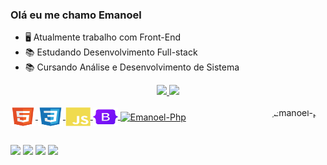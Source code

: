 ### Olá eu me chamo Emanoel

- 🖥️ Atualmente trabalho com Front-End
- 📚 Estudando Desenvolvimento Full-stack
- 📚 Cursando Análise e Desenvolvimento de Sistema
<div align="center">
  <a href="https://github.com/emanoelprogbr">
  <img height="150em" src="https://github-readme-stats.vercel.app/api?username=emanoelprogbr&show_icons=true&theme=monokai&include_all_commits=true&count_private=true&"/>
  <img height="150em" src="https://github-readme-stats.vercel.app/api/top-langs/?username=emanoelprogbr&layout=compact&langs_count=7&theme=monokai"/>
</div>
<div style="display: inline_block"><br>
  <img align="center" alt="Emanoel-HTML" height="30" width="40" src="https://raw.githubusercontent.com/devicons/devicon/master/icons/html5/html5-original.svg">
  <img align="center" alt="Emanoel-CSS" height="30" width="40" src="https://raw.githubusercontent.com/devicons/devicon/master/icons/css3/css3-original.svg">
  <img align="center" alt="Emanoel-Js" height="30" width="40" src="https://raw.githubusercontent.com/devicons/devicon/master/icons/javascript/javascript-plain.svg">
  <img align="center" alt="Emanoel-Bootstrap" height="30" width="40" src="https://raw.githubusercontent.com/devicons/devicon/master/icons/bootstrap/bootstrap-original.svg">
  <img align="center" alt="Emanoel-Php" height="30" width="40" src="https://raw.githubusercontent.com/devicons/devicon/master/icons/react/php-original.svg">
  <img align="right" alt="Emanoel-pic" height="170" style="border-radius:50px;" src="https://static.wikia.nocookie.net/kimetsu-no-yaiba/images/c/c2/Zenitsu_colored_body_3.png/revision/latest?cb=20200121221954?width=676&height=676">
</div>
  
  ##
  
  <div> 
  <a href="https://instagram.com/emanoelpk1" target="_blank"><img src="https://img.shields.io/badge/-Instagram-%23E4405F?style=for-the-badge&logo=instagram&logoColor=white" target="_blank"></a>
  <a href = "mailto:emanoel.ionah@gmail.com"><img src="https://img.shields.io/badge/Gmail-D14836?style=for-the-badge&logo=gmail&logoColor=white" target="_blank"></a>
  <a href="https://www.linkedin.com/in/emanoel-silva-prog/" target="_blank"><img src="https://img.shields.io/badge/-LinkedIn-%230077B5?style=for-the-badge&logo=linkedin&logoColor=white" target="_blank"></a> 
  <a href="https://twitter.com/emanoelpk1" target="_blank"><img src="https://img.shields.io/badge/Twitter-1DA1F2?style=for-the-badge&logo=twitter&logoColor=white" target="_blank"></a>   

  
 
</div>
